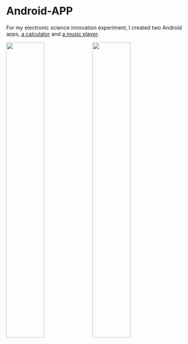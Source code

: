 # Android-APP
For my electronic science innovation experiment, I created two Android apps, [a calculator](https://github.com/Wendy-Ying/Android-APP/tree/main/MyApplication3) and [a music player](https://github.com/Wendy-Ying/Android-APP/tree/main/MyApplication9).

<p float="left">
  <img src="![eda671f595f62deaf5a248358ea1e2e](https://github.com/user-attachments/assets/30e6917e-0330-41ac-a516-defa89d024aa)
" width="45%" />
  <img src="![881deb688978232c94dbd4f70da6fe3](https://github.com/user-attachments/assets/d845eee9-aaa0-4403-9316-90bbc3640571)
" width="45%" />
</p>

